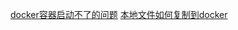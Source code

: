 [docker容器启动不了的问题](https://github.com/smallmonsters/my-growth/issues/2)
[本地文件如何复制到docker](https://github.com/smallmonsters/my-growth/issues/1)
